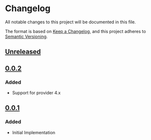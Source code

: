 # Changelog

All notable changes to this project will be documented in this file.

The format is based on [Keep a Changelog](https://keepachangelog.com/en/1.0.0/),
and this project adheres to [Semantic Versioning](https://semver.org/spec/v2.0.0.html).

## [Unreleased]

## [0.0.2]

### Added

- Support for provider 4.x

## [0.0.1]

### Added

- Initial Implementation

<!-- markdown-link-check-disable -->

[unreleased]: https://github.com/mineiros-io/terraform-google-memorystore-redis/compare/v0.0.2...HEAD
[0.0.2]: https://github.com/mineiros-io/terraform-google-memorystore-redis/compare/v0.0.1...v0.0.2
[0.0.1]: https://github.com/mineiros-io/terraform-google-memorystore-redis/releases/tag/v0.0.1

<!-- markdown-link-check-disabled -->
